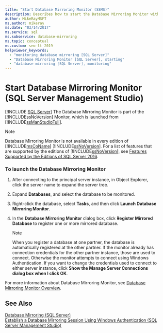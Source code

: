 ```yaml
---
title: "Start Database Mirroring Monitor (SSMS)"
description: Describes how to start the Database Mirroring Monitor within the SQL Server Management Studio (SSMS) GUI.
author: MikeRayMSFT
ms.author: mikeray
ms.date: "03/14/2017"
ms.service: sql
ms.subservice: database-mirroring
ms.topic: conceptual
ms.custom: seo-lt-2019
helpviewer_keywords:
  - "monitoring database mirroring [SQL Server]"
  - "Database Mirroring Monitor [SQL Server], starting"
  - "database mirroring [SQL Server], monitoring"
---
```

# Start Database Mirroring Monitor (SQL Server Management Studio)
 [!INCLUDE [SQL Server](../../includes/applies-to-version/sqlserver.md)]
  The Database Mirroring Monitor is part of the [!INCLUDE[ssNoVersion](../../includes/ssnoversion-md.md)] Monitor, which is launched from [!INCLUDE[ssManStudioFull](../../includes/ssmanstudiofull-md.md)].  
  
> [!NOTE]
>  Database Mirroring Monitor is not available in every edition of [!INCLUDE[msCoName](../../includes/msconame-md.md)] [!INCLUDE[ssNoVersion](../../includes/ssnoversion-md.md)]. For a list of features that are supported by the editions of [!INCLUDE[ssNoVersion](../../includes/ssnoversion-md.md)], see [Features Supported by the Editions of SQL Server 2016](~/sql-server/editions-and-supported-features-for-sql-server-2016.md).  
  
### To launch the Database Mirroring Monitor  
  
1.  After connecting to the principal server instance, in Object Explorer, click the server name to expand the server tree.  
  
2.  Expand **Databases**, and select the database to be monitored.  
  
3.  Right-click the database, select **Tasks**, and then click **Launch Database Mirroring Monitor**.  
  
4.  In the **Database Mirroring Monitor** dialog box, click **Register Mirrored Database** to register one or more mirrored database.  
  
    > [!NOTE]  
    >  When you register a database at one partner, the database is automatically registered at the other partner. If the monitor already has connection credentials for the other partner instance, those are used to connect. Otherwise the monitor attempts to connect using Windows Authentication. If you want to change the credentials used to connect to either server instance, click **Show the Manage Server Connections dialog box when I click OK**.  
  
 For more information about Database Mirroring Monitor, see [Database Mirroring Monitor Overview](../../database-engine/database-mirroring/database-mirroring-monitor-overview.md).  
  
## See Also  
 [Database Mirroring &#40;SQL Server&#41;](../../database-engine/database-mirroring/database-mirroring-sql-server.md)   
 [Establish a Database Mirroring Session Using Windows Authentication &#40;SQL Server Management Studio&#41;](../../database-engine/database-mirroring/establish-database-mirroring-session-windows-authentication.md)  
  
  
